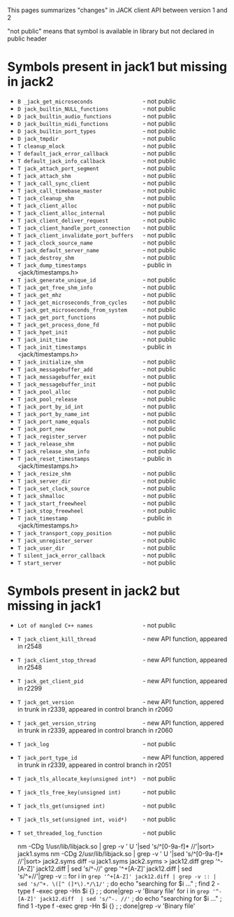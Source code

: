 This pages summarizes "changes" in JACK client API between version 1 and 2

"not public" means that symbol is available in library but not declared in public header

# Symbols present in jack1 but missing in jack2
* `B _jack_get_microseconds                `- not public
* `D jack_builtin_NULL_functions           `- not public
* `D jack_builtin_audio_functions          `- not public
* `D jack_builtin_midi_functions           `- not public
* `D jack_builtin_port_types               `- not public
* `D jack_tmpdir                           `- not public
* `T cleanup_mlock                         `- not public
* `T default_jack_error_callback           `- not public
* `T default_jack_info_callback            `- not public
* `T jack_attach_port_segment              `- not public
* `T jack_attach_shm                       `- not public
* `T jack_call_sync_client                 `- not public
* `T jack_call_timebase_master             `- not public
* `T jack_cleanup_shm                      `- not public
* `T jack_client_alloc                     `- not public
* `T jack_client_alloc_internal            `- not public
* `T jack_client_deliver_request           `- not public
* `T jack_client_handle_port_connection    `- not public
* `T jack_client_invalidate_port_buffers   `- not public
* `T jack_clock_source_name                `- not public
* `T jack_default_server_name              `- not public
* `T jack_destroy_shm                      `- not public
* `T jack_dump_timestamps                  `- public in <jack/timestamps.h>
* `T jack_generate_unique_id               `- not public
* `T jack_get_free_shm_info                `- not public
* `T jack_get_mhz                          `- not public
* `T jack_get_microseconds_from_cycles     `- not public
* `T jack_get_microseconds_from_system     `- not public
* `T jack_get_port_functions               `- not public
* `T jack_get_process_done_fd              `- not public
* `T jack_hpet_init                        `- not public
* `T jack_init_time                        `- not public
* `T jack_init_timestamps                  `- public in <jack/timestamps.h>
* `T jack_initialize_shm                   `- not public
* `T jack_messagebuffer_add                `- not public
* `T jack_messagebuffer_exit               `- not public
* `T jack_messagebuffer_init               `- not public
* `T jack_pool_alloc                       `- not public
* `T jack_pool_release                     `- not public
* `T jack_port_by_id_int                   `- not public
* `T jack_port_by_name_int                 `- not public
* `T jack_port_name_equals                 `- not public
* `T jack_port_new                         `- not public
* `T jack_register_server                  `- not public
* `T jack_release_shm                      `- not public
* `T jack_release_shm_info                 `- not public
* `T jack_reset_timestamps                 `- public in <jack/timestamps.h>
* `T jack_resize_shm                       `- not public
* `T jack_server_dir                       `- not public
* `T jack_set_clock_source                 `- not public
* `T jack_shmalloc                         `- not public
* `T jack_start_freewheel                  `- not public
* `T jack_stop_freewheel                   `- not public
* `T jack_timestamp                        `- public in <jack/timestamps.h>
* `T jack_transport_copy_position          `- not public
* `T jack_unregister_server                `- not public
* `T jack_user_dir                         `- not public
* `T silent_jack_error_callback            `- not public
* `T start_server                          `- not public

# Symbols present in jack2 but missing in jack1
* `Lot of mangled C++ names                `- not public
* `T jack_client_kill_thread               `- new API function, appeared in r2548
* `T jack_client_stop_thread               `- new API function, appeared in r2548
* `T jack_get_client_pid                   `- new API function, appeared in r2299
* `T jack_get_version                      `- new API function, appered in trunk in r2339, appeared in control branch in r2060
* `T jack_get_version_string               `- new API function, appered in trunk in r2339, appeared in control branch in r2060
* `T jack_log                              `- not public
* `T jack_port_type_id                     `- new API function, appered in trunk in r2339, appeared in control branch in r2051
* `T jack_tls_allocate_key(unsigned int*)  `- not public
* `T jack_tls_free_key(unsigned int)       `- not public
* `T jack_tls_get(unsigned int)            `- not public
* `T jack_tls_set(unsigned int, void*)     `- not public
* `T set_threaded_log_function             `- not public

    nm -CDg 1/usr/lib/libjack.so | grep -v ' U '|sed 's/^[0-9a-f]* //'|sort> jack1.syms
    nm -CDg 2/usr/lib/libjack.so | grep -v ' U '|sed 's/^[0-9a-f]* //'|sort> jack2.syms
    diff -u jack1.syms jack2.syms > jack12.diff
    grep '^-[A-Z]' jack12.diff | sed 's/^-//'
    grep '^+[A-Z]' jack12.diff | sed 's/^+//'|grep -v ::
    for i in `grep '^+[A-Z]' jack12.diff | grep -v :: | sed 's/^+. \([^ (]*\).*/\1/'` ; do echo "searching for $i ..." ; find 2 -type f -exec grep -Hn $i {} \; ; done|grep -v 'Binary file'
    for i in `grep '^-[A-Z]' jack12.diff  | sed 's/^-. //'` ; do echo "searching for $i ..." ; find 1 -type f -exec grep -Hn $i {} \; ; done|grep -v 'Binary file'
